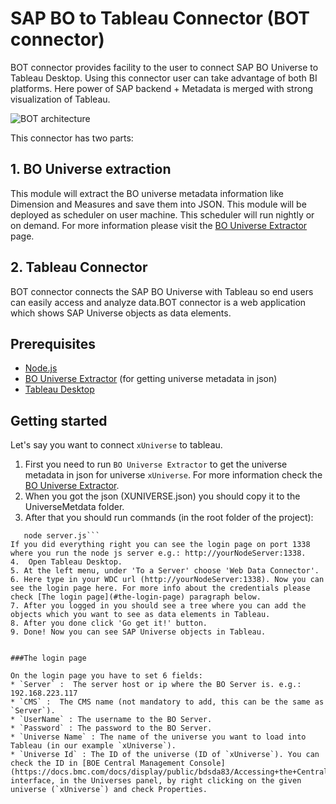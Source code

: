 # SAP BO to Tableau Connector (BOT connector)

BOT connector provides facility to the user to connect SAP BO Universe to Tableau Desktop. Using this connector user can take advantage of both BI platforms. Here power of SAP backend + Metadata is merged with strong visualization of Tableau.

![BOT architecture](/bot-architecture.png)

This connector has two parts:

## 1. BO Universe extraction

This module will extract the BO universe metadata information like Dimension and  Measures and save them into JSON. This module will be deployed as scheduler on user machine. This scheduler will run nightly or on demand.
For more information please visit the [BO Universe Extractor](https://github.com/starschema/business-objects-universe-extractor) page.

## 2. Tableau Connector

BOT connector connects the SAP BO Universe with Tableau so end users can easily access and analyze data.BOT connector is a web application which shows SAP Universe objects as data elements. 


## Prerequisites

* [Node.js](https://nodejs.org/en/download/)
* [BO Universe Extractor](https://github.com/starschema/business-objects-universe-extractor) (for getting universe metadata in json)
* [Tableau Desktop](https://onlinehelp.tableau.com/current/desktopdeploy/en-us/desktop_deploy_download_and_install.htm)

## Getting started
Let's say you want to connect `xUniverse` to tableau.

1. First you need to run `BO Universe Extractor` to get the universe metadata in json for universe `xUniverse`. For more information check the [BO Universe Extractor](https://github.com/starschema/business-objects-universe-extractor).
2. When you got the json (XUNIVERSE.json) you should copy it to the UniverseMetdata folder. 
3. After that you should run commands (in the root folder of the project):
 ```npm install
    node server.js```
 If you did everything right you can see the login page on port 1338 where you run the node js server e.g.: http://yourNodeServer:1338.
4.  Open Tableau Desktop.
5. At the left menu, under 'To a Server' choose 'Web Data Connector'.
6. Here type in your WDC url (http://yourNodeServer:1338). Now you can see the login page here. For more info about the credentials please check [The login page](#the-login-page) paragraph below. 
7. After you logged in you should see a tree where you can add the objects which you want to see as data elements in Tableau.
8. After you done click 'Go get it!' button.
9. Done! Now you can see SAP Universe objects in Tableau.


###The login page

On the login page you have to set 6 fields:
* `Server` :  The server host or ip where the BO Server is. e.g.: 192.168.223.117
* `CMS` :  The CMS name (not mandatory to add, this can be the same as `Server`).
* `UserName` : The username to the BO Server.
* `Password` : The password to the BO Server.
* `Universe Name` : The name of the universe you want to load into Tableau (in our example `xUniverse`).
* `Universe Id` : The ID of the universe (ID of `xUniverse`). You can check the ID in [BOE Central Management Console](https://docs.bmc.com/docs/display/public/bdsda83/Accessing+the+Central+Management+Console)  interface, in the Universes panel, by right clicking on the given universe (`xUniverse`) and check Properties. 
